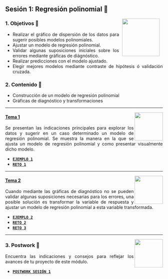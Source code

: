 ## Sesión 1: Regresión polinomial 🤖

<img src="../images/android-kotlin.png" align="right" height="120" hspace="10">
<div style="text-align: justify;">

### 1. Objetivos :dart: 

- Realizar el gráfico de dispersión de los datos para sugerir posibles modelos polinomiales.
- Ajustar un modelo de regresión polinomial.
- Validar algunas suposiciones iniciales sobre los errores mediante gráficas de diágnóstico.
- Realizar predicciones con el modelo ajustado.
- Elegir mejores modelos mediante contraste de hipótesis ó validación cruzada.

### 2. Contenido :blue_book:

- Construcción de un modelo de regresión polinomial
- Gráficas de diagnóstico y transformaciones

---

<img src="images/tools.png" align="right" height="90"> 

#### <ins>Tema 1</ins>

Se presentan las indicaciones principales para explorar los datos y sugerir en un caso determinado un modelo de regresión polinomial. Se muestra la manera en la que se ajusta un modelo de regresión polinomial y como presentar visualmente dicho modelo.

- [**`EJEMPLO 1`**](./Ejemplo-01)
- [**`RETO 1`**](./Reto-01)
  
---

<img src="images/structure.png" align="right" height="90"> 

#### <ins>Tema 2</ins>

Cuando mediante las gráficas de diagnóstico no se pueden validar algunas suposiciones necesarias para los errores, una posible solución es transformar la variable de respuesta y ajustar un modelo de regresión polinomial a esta variable transformada.

- [**`EJEMPLO 2`**](./Ejemplo-02)
- [**`RETO 2`**](./Reto-02)
- [**`RETO 3`**](./Reto-03)
  
---

<img src="images/emulator.jpg" align="right" height="90"> 

### 3. Postwork :memo:

Encuentra las indicaciones y consejos para reflejar los avances de tu proyecto de este módulo.

- [**`POSTWORK SESIÓN 1`**](./Postwork/)

<br/>


</div>

